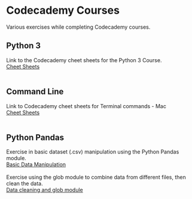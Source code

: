 # Codecademy Courses
Various exercises while completing Codecademy courses.
<br/> 
## Python 3  
Link to the Codecademy cheet sheets for the Python 3 Course.<br/>
[Cheet Sheets](https://github.com/Archie722/Codecademy_Courses/tree/master/Python3_Course/Python%20-%20Cheet%20Sheets)
<br/>
<br/>
## Command Line  
Link to Codecademy cheet sheets for Terminal commands - Mac  
[Cheet Sheets](https://github.com/Archie722/Codecademy_Courses/tree/master/CommandLine/Cheat%20sheets)
<br/>
<br/>
## Python Pandas
Exercise in basic dataset (.csv) manipulation using the Python Pandas module.  
[Basic Data Manipulation](https://github.com/Archie722/Codecademy_Courses/blob/master/Pandas_Course/Ad_Clicks/ad_clicks.ipynb)  <br/>
<br/>
Exercise using the glob module to combine data from different files, then clean the data.  
[Data cleaning and glob module](https://github.com/Archie722/Codecademy_Courses/blob/master/Pandas_Course/Cleaning_Data/glob_example/glob_example.ipynb)  
